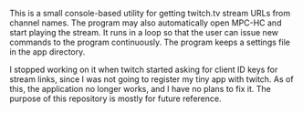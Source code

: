 This is a small console-based utility for getting twitch.tv stream URLs from channel names. The program may also automatically open MPC-HC and start playing the stream. It runs in a loop so that the user can issue new commands to the program continuously. The program keeps a settings file in the app directory.

I stopped working on it when twitch started asking for client ID keys for stream links, since I was not going to register my tiny app with twitch. As of this, the application no longer works, and I have no plans to fix it. The purpose of this repository is mostly for future reference.
